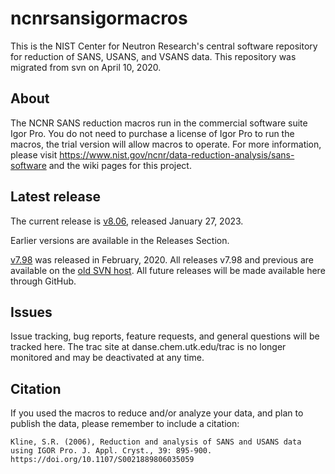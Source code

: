 # ncnrsansigormacros
This is the NIST Center for Neutron Research's central software repository for reduction of SANS, USANS, and VSANS data. This repository was migrated from svn on April 10, 2020.

## About
The NCNR SANS reduction macros run in the commercial software suite Igor Pro. You do not need to purchase a license of Igor Pro to run the macros, the trial version will allow macros to operate.
For more information, please visit  https://www.nist.gov/ncnr/data-reduction-analysis/sans-software and the wiki pages for this project.

## Latest release
The current release is [v8.06](https://github.com/sansigormacros/ncnrsansigormacros/releases/tag/v8.06), released January 27, 2023.

Earlier versions are available in the Releases Section.

[v7.98](http://danse.chem.utk.edu/trac/export/1225/sans/Dev/tags/NCNR_SANS_Package_7.98.zip) was released in February, 2020.
All releases v7.98 and previous are available on the [old SVN host](http://danse.chem.utk.edu/trac/export/1225/sans/Dev/tags). All future releases will be made available here through GitHub.

## Issues
Issue tracking, bug reports, feature requests, and general questions will be tracked here. The trac site at danse.chem.utk.edu/trac is no longer monitored and may be deactivated at any time.

## Citation
If you used the macros to reduce and/or analyze your data, and plan to publish the data, please remember to include a citation:

`Kline, S.R. (2006), Reduction and analysis of SANS and USANS data using IGOR Pro. J. Appl. Cryst., 39: 895-900. https://doi.org/10.1107/S0021889806035059`
